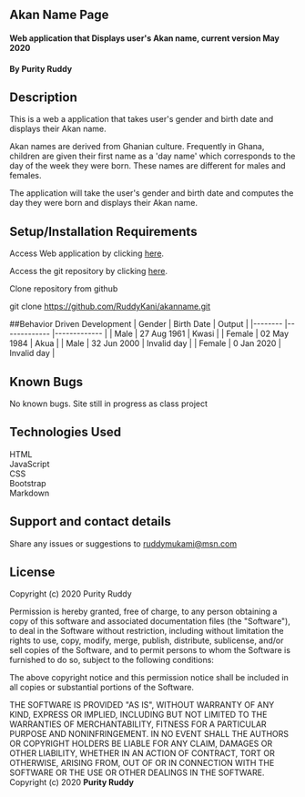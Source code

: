 ## Akan Name Page
#### Web application that Displays user's Akan name, current version May 2020
#### By Purity Ruddy
## Description
This is a web a application that takes user's gender and birth date and displays their Akan name.

Akan names are derived from Ghanian culture. Frequently in Ghana, children are given their first name as a 'day name' which corresponds to the day of the week they were born. These names are different for males and females.

The application will take the user's gender and birth date and computes the day they were born and displays their Akan name.

## Setup/Installation Requirements
Access Web application by clicking [here](https://ruddykani.github.io/akanname/index.html).  

Access the git repository by clicking [here](https://github.com/RuddyKani/akanname.git).

Clone repository from github  

git clone https://github.com/RuddyKani/akanname.git

##Behavior Driven Development
| Gender 	| Birth Date  	| Output      	|
|--------	|-------------	|-------------	|
| Male   	| 27 Aug 1961 	| Kwasi       	|
| Female 	| 02 May 1984 	| Akua        	|
| Male   	| 32 Jun 2000 	| Invalid day 	|
| Female 	| 0 Jan 2020  	| Invalid day 	|

## Known Bugs
No known bugs. Site still in progress as class project
## Technologies Used
HTML  
JavaScript  
CSS  
Bootstrap  
Markdown  

## Support and contact details
Share any issues or suggestions to ruddymukami@msn.com

## License
Copyright (c) 2020 Purity Ruddy

Permission is hereby granted, free of charge, to any person obtaining a copy of this software and associated documentation files (the "Software"), to deal in the Software without restriction, including without limitation the rights to use, copy, modify, merge, publish, distribute, sublicense, and/or sell copies of the Software, and to permit persons to whom the Software is furnished to do so, subject to the following conditions:

The above copyright notice and this permission notice shall be included in all copies or substantial portions of the Software.

THE SOFTWARE IS PROVIDED "AS IS", WITHOUT WARRANTY OF ANY KIND, EXPRESS OR IMPLIED, INCLUDING BUT NOT LIMITED TO THE WARRANTIES OF MERCHANTABILITY, FITNESS FOR A PARTICULAR PURPOSE AND NONINFRINGEMENT. IN NO EVENT SHALL THE AUTHORS OR COPYRIGHT HOLDERS BE LIABLE FOR ANY CLAIM, DAMAGES OR OTHER LIABILITY, WHETHER IN AN ACTION OF CONTRACT, TORT OR OTHERWISE, ARISING FROM, OUT OF OR IN CONNECTION WITH THE SOFTWARE OR THE USE OR OTHER DEALINGS IN THE SOFTWARE.
Copyright (c) 2020 **Purity Ruddy**

